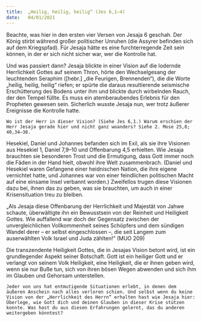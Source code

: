 ```yaml
---
title:  „Heilig, heilig, heilig“ (Jes 6,1–4)
date:   04/01/2021
---
```


Beachte, was hier in den ersten vier Versen von Jesaja 6 geschah. Der König stirbt während großer politischer Unruhen (die Assyrer befinden sich auf dem Kriegspfad). Für Jesaja hätte es eine furchterregende Zeit sein können, in der er sich nicht sicher war, wer die Kontrolle hat.

Und was passiert dann? Jesaja blickte in einer Vision auf die lodernde Herrlichkeit Gottes auf seinem Thron, hörte den Wechselgesang der leuchtenden Seraphim ([hebr.] „die Feurigen, Brennenden“), die die Worte „heilig, heilig, heilig“ riefen; er spürte die daraus resultierende seismische Erschütterung des Bodens unter ihm und blickte durch wirbelnden Rauch, der den Tempel füllte. Es muss ein atemberaubendes Erlebnis für den Propheten gewesen sein. Sicherlich wusste Jesaja nun, wer trotz äußerer Ereignisse die Kontrolle hatte.

`Wo ist der Herr in dieser Vision? (Siehe Jes 6,1.) Warum erschien der Herr Jesaja gerade hier und nicht ganz woanders? Siehe 2. Mose 25,8; 40,34–38.`

Hesekiel, Daniel und Johannes befanden sich im Exil, als sie ihre Visionen aus Hesekiel 1, Daniel 7,9–10 und Offenbarung 4,5 erhielten. Wie Jesaja brauchten sie besonderen Trost und die Ermutigung, dass Gott immer noch die Fäden in der Hand hielt, obwohl ihre Welt zusammenbrach. (Daniel und Hesekiel waren Gefangene einer heidnischen Nation, die ihre eigene vernichtet hatte, und Johannes war von einer feindlichen politischen Macht auf eine einsame Insel verbannt worden.) Zweifellos trugen diese Visionen dazu bei, ihnen das zu geben, was sie brauchten, um auch in einer Krisensituation treu zu bleiben.

„Als Jesaja diese Offenbarung der Herrlichkeit und Majestät von Jahwe schaute, überwältigte ihn ein Bewusstsein von der Reinheit und Heiligkeit Gottes. Wie auffallend war doch der Gegensatz zwischen der unvergleichlichen Vollkommenheit seines Schöpfers und dem sündigen Wandel derer – er selbst eingeschlossen –, die seit Langem zum auserwählten Volk Israel und Juda zählten!“ (MUO 209)

Die transzendente Heiligkeit Gottes, die in Jesajas Vision betont wird, ist ein grundlegender Aspekt seiner Botschaft. Gott ist ein heiliger Gott und er verlangt von seinem Volk Heiligkeit, eine Heiligkeit, die er ihnen geben wird, wenn sie nur Buße tun, sich von ihren bösen Wegen abwenden und sich ihm im Glauben und Gehorsam unterstellen.

`Jeder von uns hat entmutigende Situationen erlebt, in denen dem äußeren Anschein nach alles verloren schien. Und selbst wenn du keine Vision von der „Herrlichkeit des Herrn“ erhalten hast wie Jesaja hier: Überlege, wie Gott dich und deinen Glauben in dieser Krise stützen konnte. Was hast du aus diesen Erfahrungen gelernt, das du anderen weitergeben könntest?`